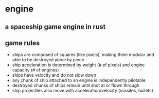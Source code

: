 # engine
## a spaceship game engine in rust

## game rules
- ships are composed of squares (like pixels), making them modular and able to be destroyed piece by piece
- ship acceleration is determined by weight (# of pixels) and engine capacity (# of engines)
- ships have velocity and do not slow down 
- any chunk of ship attached to an engine is independently pilotable
- destroyed chunks of ships remain until shot at or flown through
- ship projectiles also move with acceleration/velocity (missiles, bullets)
